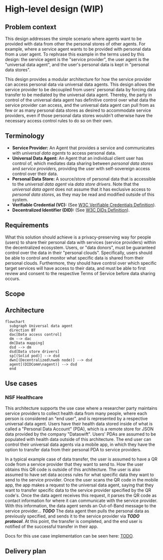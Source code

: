 # High-level design (WIP)

## Problem context
This design addresses the simple scenario where agents want to be provided with data from other the personal stores of other agents. For example, where a service agent wants to be provided with personal data from a user agent. To rephrase this example in the terms used by this design: the service agent is the "service provider", the user agent is the "universal data agent", and the user's personal data is kept in "personal data stores".

This design provides a modular architecture for how the service provider can access personal data via universal data agents. This design allows the service provider to be decoupled from users' personal data by forcing data transfer to be mediated by the universal data agent. Thereby, the party in control of the universal data agent has definitive control over what data the service provider can access, and the universal data agent can pull from as few or as many personal data stores as desired to accommodate service providers, even if those personal data stores wouldn't otherwise have the necessary access control rules to do so on their own.

## Terminology
- **Service Provider:** An Agent that provides a service and communicates with *universal data agents* to access personal data.
- **Universal Data Agent:** An Agent that an individual client user has control of, which mediates data sharing between *personal data stores* and *service providers*, providing the user with self-sovereign access control over their data.
- **Personal Data Store:** A source/store of personal data that is accessible to the *universal data agent* via *data store drivers*. Note that the *universal data agent* does not assume that it has exclusive access to *personal data stores*, as they may be read and modified outside of this system.
- **Verifiable Credential (VC):** (See [W3C Verifiable Credentials Definition](https://www.w3.org/TR/vc-data-model/)).
- **Decentralized Identifier (DID):** (See [W3C DIDs Definition](https://www.w3.org/TR/did-core/)).

## Requirements
What this solution should achieve is a privacy-preserving way for people (users) to share their personal data with services (service providers) within the decentralized ecosystem. Users, or "data donors", must be guaranteed control over the data in their "personal clouds". Specifically, users should be able to control and monitor what specific data is shared from their personal clouds. Furthermore, they should have control over which specific target services will have access to their data, and must be able to first review and consent to the respective Terms of Service before data sharing occurs. 

## Scope

## Architecture

```mermaid
flowchart
  subgraph Universal data agent
  direction BT
  dac[Data access control]
  dm --> dac
  dm[Data mapping]
  dsd --> dm
  dsd[Data store drivers]
  sp[(Solid pod)] --> dsd
  dwn[(Decentralized\nweb node)] --> dsd
  agent[(DIDComm\nagent)] --> dsd
  end
```

## Use cases

### NSF Healthcare
This architecture supports the use case where a researcher party maintains service providers to collect health data from many people, where each person is considered an "end user", and is represented by a respective universal data agent. Users have their health data stored inside of what is called a "Personal Data Account" (PDA), which is a remote store for JSON data provided by the company "Dataswift". Users' PDAs are assumed to be populated with health data outside of this architecture. The end user can control their universal data agents via a mobile app, in which they have the option to transfer data from their personal PDA to service providers.

In a typical example case of data transfer, the user is assumed to have a QR code from a service provider that they want to send to. How the user obtains this QR code is outside of this architecture. The user is also assumed to have set data access rules for what specific data they want to send to the service provider. Once the user scans the QR code in the mobile app, the app makes a request to the universal data agent, saying that they want to transfer specific data to the service provider specified by the QR code's. Once the data agent receives this request, it parses the QR code as contact information for where it can communicate with the service provider. With this information, the data agent sends an Out-of-Band message to the service provider... ***TODO*** The data agent then pulls the personal data as previously specified, and sends it to the service provider via ***TODO protocol***. At this point, the transfer is completed, and the end user is notified of the successful transfer in their app.

Docs for this use case implementation can be seen here: [TODO]().


## Delivery plan
